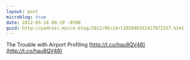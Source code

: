 ```yaml
---
layout: post
microblog: true
date: 2012-05-14 09:19 -0500
guid: http://padraic.micro.blog/2012/05/14/t202040352427872257.html
---
```

The Trouble with Airport Profiling [http://t.co/hau8QV48](http://t.co/hau8QV48)
